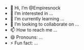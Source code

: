 - 👋 Hi, I’m @Empiresnock
- 👀 I’m interested in ...
- 🌱 I’m currently learning ...
- 💞️ I’m looking to collaborate on ...
- 📫 How to reach me ...
- 😄 Pronouns: ...
- ⚡ Fun fact: ...

<!---
Empiresnock/Empiresnock is a ✨ special ✨ repository because its `README.md` (this file) appears on your GitHub profile.
You can click the Preview link to take a look at your changes.
--->
